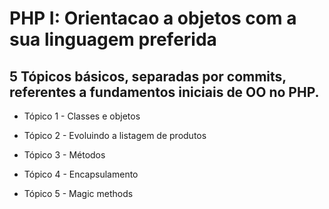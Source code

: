 # PHP I: Orientacao a objetos com a sua linguagem preferida

## 5 Tópicos básicos, separadas por commits, referentes a fundamentos iniciais de OO no PHP.

- Tópico 1  - Classes e objetos

- Tópico 2  - Evoluindo a listagem de produtos

- Tópico 3  - Métodos

- Tópico 4  - Encapsulamento

- Tópico 5  - Magic methods
